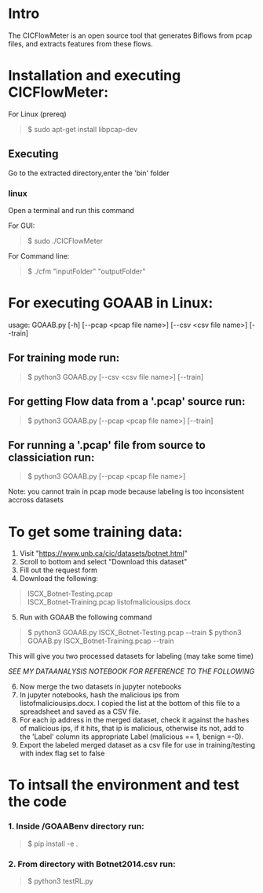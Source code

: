 # Intro
The CICFlowMeter is an open source tool that generates Biflows from pcap files, and extracts features from these flows.

# Installation and executing CICFlowMeter:

For Linux (prereq)

> $ sudo apt-get install libpcap-dev

## Executing
Go to the extracted directory,enter the 'bin' folder

### linux
Open a terminal and run this command

For GUI:
> $ sudo ./CICFlowMeter

For Command line:
> $ ./cfm "inputFolder" "outputFolder"

# For executing GOAAB in Linux:

usage: GOAAB.py [-h] [--pcap \<pcap file name\>] [--csv \<csv file name\>] [--train]
  
## For training mode run:
> $ python3 GOAAB.py [--csv \<csv file name\>] [--train]

## For getting Flow data from a '.pcap' source run:
> $ python3 GOAAB.py  [--pcap \<pcap file name\>] [--train]

## For running a '.pcap' file from source to classiciation run:
> $ python3 GOAAB.py  [--pcap \<pcap file name\>]

Note: you cannot train in pcap mode because labeling is too inconsistent accross datasets

# To get some training data:

1. Visit "https://www.unb.ca/cic/datasets/botnet.html"
2. Scroll to bottom and select "Download this dataset"
3. Fill out the request form
4. Download the following:
> ISCX_Botnet-Testing.pcap	 
> ISCX_Botnet-Training.pcap
> listofmaliciousips.docx
5. Run with GOAAB the following command 
> $ python3 GOAAB.py ISCX_Botnet-Testing.pcap --train
> $ python3 GOAAB.py ISCX_Botnet-Training.pcap --train

This will give you two processed datasets for labeling (may take some time)

*SEE MY DATAANALYSIS NOTEBOOK FOR REFERENCE TO THE FOLLOWING*

6. Now merge the two datasets in jupyter notebooks
7. In jupyter notebooks, hash the malicious ips from listofmaliciousips.docx. I copied the list at the bottom of this file to a spreadsheet and saved as a CSV file.
8. For each ip address in the merged dataset, check it against the hashes of malicious ips, if it hits, that ip is malicious, otherwise its not, add to the 'Label' column its appropriate Label (malicious == 1, benign =-0). 
7. Export the labeled merged dataset as a csv file for use in training/testing with index flag set to false

# To intsall the environment and test the code
### 1. Inside /GOAABenv directory run:
> $ pip install -e .

### 2. From directory with Botnet2014.csv run:
> $ python3 testRL.py



